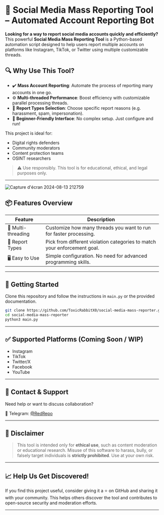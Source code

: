 # 🚨 Social Media Mass Reporting Tool – Automated Account Reporting Bot

**Looking for a way to report social media accounts quickly and efficiently?**
This powerful **Social Media Mass Reporting Tool** is a Python-based automation script designed to help users report multiple accounts on platforms like Instagram, TikTok, or Twitter using multiple customizable threads.

## 🔍 Why Use This Tool?

* ✔️ **Mass Account Reporting**: Automate the process of reporting many accounts in one go.
* ⚙️ **Multi-threaded Performance**: Boost efficiency with customizable parallel processing threads.
* 🎯 **Report Types Selection**: Choose specific report reasons (e.g. harassment, spam, impersonation).
* 🧠 **Beginner-Friendly Interface**: No complex setup. Just configure and run!

This project is ideal for:

* Digital rights defenders
* Community moderators
* Content protection teams
* OSINT researchers

> ⚠️ Use responsibly. This tool is for educational, ethical, and legal purposes only.

---

![Capture d'écran 2024-08-13 212759](https://github.com/user-attachments/assets/a3663b01-f9f5-4531-97d8-fd67a78a0cbd)

## 📦 Features Overview

| Feature            | Description                                                              |
| ------------------ | ------------------------------------------------------------------------ |
| 🔁 Multi-threading | Customize how many threads you want to run for faster processing.        |
| 📝 Report Types    | Pick from different violation categories to match your enforcement goal. |
| 🖥️ Easy to Use    | Simple configuration. No need for advanced programming skills.           |

---

## 🚀 Getting Started

Clone this repository and follow the instructions in `main.py` or the provided documentation.

```bash
git clone https://github.com/ToxicRabbitX0/social-media-mass-reporter.git
cd social-media-mass-reporter
python3 main.py
```

---

## ✅ Supported Platforms (Coming Soon / WIP)

* Instagram
* TikTok
* Twitter/X
* Facebook
* YouTube

---

## 🤝 Contact & Support

Need help or want to discuss collaboration?

📩 Telegram: [@RedRepo](https://t.me/RedRepo)

---

## 🔐 Disclaimer

> This tool is intended only for **ethical use**, such as content moderation or educational research. Misuse of this software to harass, bully, or falsely target individuals is **strictly prohibited**. Use at your own risk.

---

## 📈 Help Us Get Discovered!

If you find this project useful, consider giving it a ⭐️ on GitHub and sharing it with your community. This helps others discover the tool and contributes to open-source security and moderation efforts.

---
